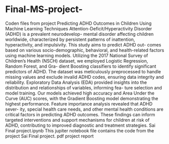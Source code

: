 # Final-MS-project-
Coden files from project 
Predicting ADHD Outcomes in Children Using Machine Learning Techniques
Attention-Deficit/Hyperactivity Disorder (ADHD) is a prevalent neurodevelop- mental disorder affecting children worldwide, characterized by persistent patterns of inattention, hyperactivity, and impulsivity. This study aims to predict ADHD out- comes based on various socio-demographic, behavioral, and health-related factors using machine learning models. Utilizing the 2017 National Survey of Children’s Health (NSCH) dataset, we employed Logistic Regression, Random Forest, and Gra- dient Boosting classifiers to identify significant predictors of ADHD. The dataset was meticulously preprocessed to handle missing values and exclude invalid ADHD codes, ensuring data integrity and reliability. Exploratory Data Analysis (EDA) provided insights into the distribution and relationships of variables, informing fea- ture selection and model training. Our models achieved high accuracy and Area Under the Curve (AUC) scores, with the Gradient Boosting model demonstrating the highest performance. Feature importance analysis revealed that ADHD sever- ity, special health care needs, and other mental health conditions are critical factors in predicting ADHD outcomes. These findings can inform targeted interventions and support mechanisms for children at risk of ADHD, contributing to improved diagnostic and treatment strategies.
Sai Final project.ipynb This jupiter notebook file contains the code from the project 
Sai Final project. pdf project report 
